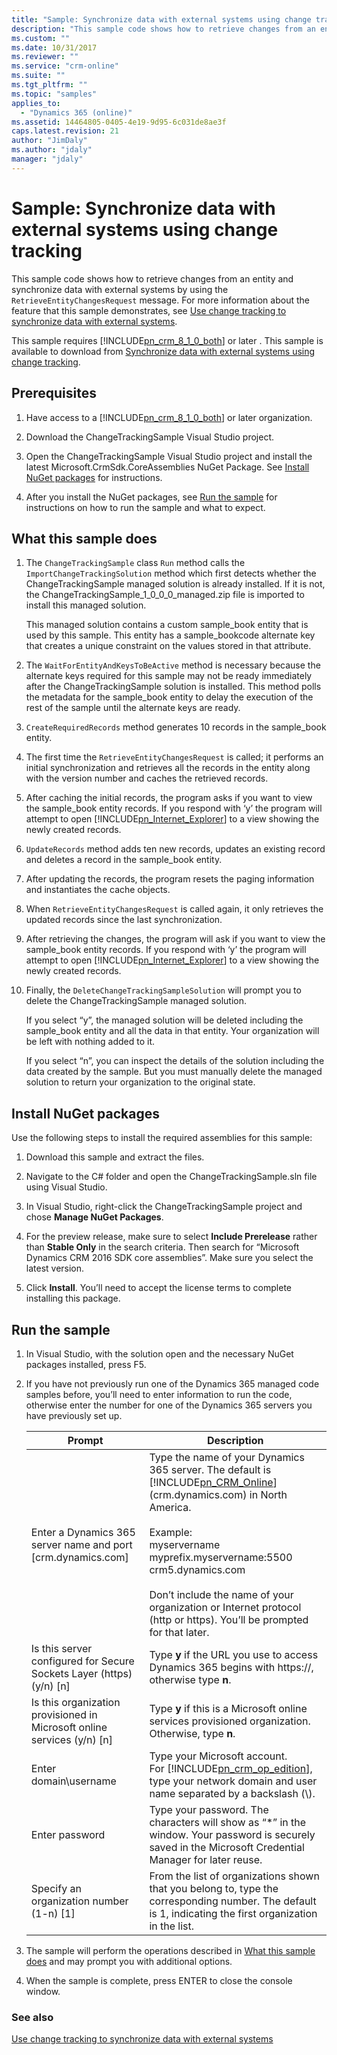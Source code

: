 ```yaml
---
title: "Sample: Synchronize data with external systems using change tracking (Developer Guide for Dynamics 365 Customer Engagement)| MicrosoftDocs"
description: "This sample code shows how to retrieve changes from an entity and synchronize data with external systems by using the RetrieveEntityChangesRequest message"
ms.custom: ""
ms.date: 10/31/2017
ms.reviewer: ""
ms.service: "crm-online"
ms.suite: ""
ms.tgt_pltfrm: ""
ms.topic: "samples"
applies_to: 
  - "Dynamics 365 (online)"
ms.assetid: 14464805-0405-4e19-9d95-6c031de8ae3f
caps.latest.revision: 21
author: "JimDaly"
ms.author: "jdaly"
manager: "jdaly"
---
```

# Sample: Synchronize data with external systems using change tracking
This sample code shows how to retrieve changes from an entity and synchronize data with external systems by using the `RetrieveEntityChangesRequest` message. For more information about the feature that this sample demonstrates, see [Use change tracking to synchronize data with external systems](use-change-tracking-synchronize-data-external-systems.md).  
  
 This sample requires [!INCLUDE[pn_crm_8_1_0_both](../includes/pn-crm-8-1-0-both.md)] or later . This sample is available to download from [Synchronize data with external systems using change tracking](http://go.microsoft.com/fwlink/p/?LinkId=533957).  
  
## Prerequisites  
  
1.  Have access to a [!INCLUDE[pn_crm_8_1_0_both](../includes/pn-crm-8-1-0-both.md)] or later organization.  
  
2.  Download the ChangeTrackingSample Visual Studio project.  
  
3.  Open the ChangeTrackingSample Visual Studio project and install the latest Microsoft.CrmSdk.CoreAssemblies NuGet Package. See [Install NuGet packages](#BKMK_install) for instructions.  
  
4.  After you install the NuGet packages, see [Run the sample](#BKMK_runSample) for instructions on how to run the sample and what to expect.  
  
<a name="BKMK_whatsampledoes"></a>   
## What this sample does  
  
1.  The `ChangeTrackingSample` class `Run` method calls the `ImportChangeTrackingSolution` method which first detects whether the ChangeTrackingSample managed solution is already installed. If it is not, the ChangeTrackingSample_1_0_0_0_managed.zip file is imported to install this managed solution.  
  
     This managed solution contains a custom sample_book entity that is used by this sample. This entity has a sample_bookcode alternate key that creates a unique constraint on the values stored in that attribute.  
  
2.  The `WaitForEntityAndKeysToBeActive` method is necessary because the alternate keys required for this sample may not be ready immediately after the ChangeTrackingSample solution is installed. This method polls the metadata for the sample_book entity to delay the execution of the rest of the sample until the alternate keys are ready.  
  
3.  `CreateRequiredRecords` method generates 10 records in the sample_book entity.  
  
4.  The first time the `RetrieveEntityChangesRequest` is called; it performs an initial synchronization and retrieves all the records in the entity along with the version number and caches the retrieved records.  
  
5.  After caching the initial records, the program asks if you want to view the sample_book entity records. If you respond with ‘y’ the program will attempt to open [!INCLUDE[pn_Internet_Explorer](../includes/pn-internet-explorer.md)] to a view showing the newly created records.  
  
6.  `UpdateRecords` method adds ten new records, updates an existing record and deletes a record in the sample_book entity.  
  
7.  After updating the records, the program resets the paging information and instantiates the cache objects.  
  
8.  When `RetrieveEntityChangesRequest` is called again, it only retrieves the updated records since the last synchronization.  
  
9. After retrieving the changes, the program will ask if you want to view the sample_book entity records. If you respond with ‘y’ the program will attempt to open [!INCLUDE[pn_Internet_Explorer](../includes/pn-internet-explorer.md)] to a view showing the newly created records.  
  
10. Finally, the `DeleteChangeTrackingSampleSolution` will prompt you to delete the ChangeTrackingSample managed solution.  
  
     If you select “y”, the managed solution will be deleted including the sample_book entity and all the data in that entity. Your organization will be left with nothing added to it.  
  
     If you select “n”, you can inspect the details of the solution including the data created by the sample. But you must manually delete the managed solution to return your organization to the original state.  
  
<a name="BKMK_install"></a>   
## Install NuGet packages  
 Use the following steps to install the required assemblies for this sample:  
  
1.  Download this sample and extract the files.  
  
2.  Navigate to the C# folder and open the ChangeTrackingSample.sln file using Visual Studio.  
  
3.  In Visual Studio, right-click the ChangeTrackingSample project and chose **Manage NuGet Packages**.  
  
4.  For the preview release, make sure to select **Include Prerelease** rather than **Stable Only** in the search criteria. Then search for “Microsoft Dynamics CRM 2016 SDK core assemblies”. Make sure you select the latest version.  
  
5.  Click **Install**. You’ll need to accept the license terms to complete installing this package.  
  
<a name="BKMK_runSample"></a>   
## Run the sample  
  
1.  In Visual Studio, with the solution open and the necessary NuGet packages installed, press F5.  
  
2.  If you have not previously run one of the Dynamics 365 managed code samples before, you’ll need to enter information to run the code, otherwise enter the number for one of the Dynamics 365 servers you have previously set up.  
  
    |Prompt|Description|  
    |------------|-----------------|  
    |Enter a Dynamics 365 server name and port [crm.dynamics.com]|Type the name of your Dynamics 365 server. The default is [!INCLUDE[pn_CRM_Online](../includes/pn-crm-online.md)] (crm.dynamics.com) in North America.<br /><br /> Example: <br />myservername<br />myprefix.myservername:5500<br />crm5.dynamics.com<br /><br /> Don’t include the name of your organization or Internet protocol (http or https). You’ll be prompted for that later.|  
    |Is this server configured for Secure Sockets Layer (https) (y/n) [n]|Type **y** if the URL you use to access Dynamics 365 begins with https://, otherwise type **n**.|  
    |Is this organization provisioned in Microsoft online services (y/n) [n]|Type **y** if this is a Microsoft online services provisioned organization. Otherwise, type **n**.|  
    |Enter domain\username|Type your Microsoft account. <br />For [!INCLUDE[pn_crm_op_edition](../includes/pn-crm-op-edition.md)], type your network domain and user name separated by a backslash (\\).|  
    |Enter password|Type your password. The characters will show as “*” in the window. Your password is securely saved in the Microsoft Credential Manager for later reuse.|  
    |Specify an organization number (1-n) [1]|From the list of organizations shown that you belong to, type the corresponding number. The default is 1, indicating the first organization in the list.|  
  
3.  The sample will perform the operations described in [What this sample does](#BKMK_whatsampledoes) and may prompt you with additional options.  
  
4.  When the sample is complete, press ENTER to close the console window.  
  
### See also  
 [Use change tracking to synchronize data with external systems](use-change-tracking-synchronize-data-external-systems.md)
